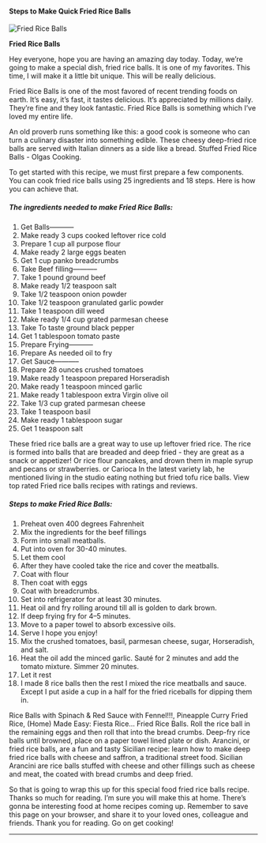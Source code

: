             

#### Steps to Make Quick Fried Rice Balls

![Fried Rice Balls](https://img-global.cpcdn.com/recipes/c03b1d7594c98d32/751x532cq70/fried-rice-balls-recipe-main-photo.jpg)

**Fried Rice Balls**

Hey everyone, hope you are having an amazing day today. Today, we’re going to make a special dish, fried rice balls. It is one of my favorites. This time, I will make it a little bit unique. This will be really delicious.

Fried Rice Balls is one of the most favored of recent trending foods on earth. It’s easy, it’s fast, it tastes delicious. It’s appreciated by millions daily. They’re fine and they look fantastic. Fried Rice Balls is something which I’ve loved my entire life.

An old proverb runs something like this: a good cook is someone who can turn a culinary disaster into something edible. These cheesy deep-fried rice balls are served with Italian dinners as a side like a bread. Stuffed Fried Rice Balls - Olgas Cooking.

To get started with this recipe, we must first prepare a few components. You can cook fried rice balls using 25 ingredients and 18 steps. Here is how you can achieve that.

##### The ingredients needed to make Fried Rice Balls:

1.  Get Balls———–
2.  Make ready 3 cups cooked leftover rice cold
3.  Prepare 1 cup all purpose flour
4.  Make ready 2 large eggs beaten
5.  Get 1 cup panko breadcrumbs
6.  Take Beef filling———–
7.  Take 1 pound ground beef
8.  Make ready 1/2 teaspoon salt
9.  Take 1/2 teaspoon onion powder
10.  Take 1/2 teaspoon granulated garlic powder
11.  Take 1 teaspoon dill weed
12.  Make ready 1/4 cup grated parmesan cheese
13.  Take To taste ground black pepper
14.  Get 1 tablespoon tomato paste
15.  Prepare Frying———–
16.  Prepare As needed oil to fry
17.  Get Sauce———–
18.  Prepare 28 ounces crushed tomatoes
19.  Make ready 1 teaspoon prepared Horseradish
20.  Make ready 1 teaspoon minced garlic
21.  Make ready 1 tablespoon extra Virgin olive oil
22.  Take 1/3 cup grated parmesan cheese
23.  Take 1 teaspoon basil
24.  Make ready 1 tablespoon sugar
25.  Get 1 teaspoon salt

These fried rice balls are a great way to use up leftover fried rice. The rice is formed into balls that are breaded and deep fried - they are great as a snack or appetizer! Or rice flour pancakes, and drown them in maple syrup and pecans or strawberries. or Carioca In the latest variety lab, he mentioned living in the studio eating nothing but fried tofu rice balls. View top rated Fried rice balls recipes with ratings and reviews.

##### Steps to make Fried Rice Balls:

1.  Preheat oven 400 degrees Fahrenheit
2.  Mix the ingredients for the beef fillings
3.  Form into small meatballs.
4.  Put into oven for 30-40 minutes.
5.  Let them cool
6.  After they have cooled take the rice and cover the meatballs.
7.  Coat with flour
8.  Then coat with eggs
9.  Coat with breadcrumbs.
10.  Set into refrigerator for at least 30 minutes.
11.  Heat oil and fry rolling around till all is golden to dark brown.
12.  If deep frying fry for 4–5 minutes.
13.  Move to a paper towel to absorb excessive oils.
14.  Serve I hope you enjoy!
15.  Mix the crushed tomatoes, basil, parmesan cheese, sugar, Horseradish, and salt.
16.  Heat the oil add the minced garlic. Sauté for 2 minutes and add the tomato mixture. Simmer 20 minutes.
17.  Let it rest
18.  I made 8 rice balls then the rest I mixed the rice meatballs and sauce. Except I put aside a cup in a half for the fried riceballs for dipping them in.

Rice Balls with Spinach & Red Sauce with Fennel!!!, Pineapple Curry Fried Rice, (Home) Made Easy: Fiesta Rice… Fried Rice Balls. Roll the rice ball in the remaining eggs and then roll that into the bread crumbs. Deep-fry rice balls until browned, place on a paper towel lined plate or dish. Arancini, or fried rice balls, are a fun and tasty Sicilian recipe: learn how to make deep fried rice balls with cheese and saffron, a traditional street food. Sicilian Arancini are rice balls stuffed with cheese and other fillings such as cheese and meat, the coated with bread crumbs and deep fried.

So that is going to wrap this up for this special food fried rice balls recipe. Thanks so much for reading. I’m sure you will make this at home. There’s gonna be interesting food at home recipes coming up. Remember to save this page on your browser, and share it to your loved ones, colleague and friends. Thank you for reading. Go on get cooking!

* * *